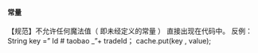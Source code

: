 #### 常量
【规范】不允许任何魔法值（ 即未经定义的常量 ） 直接出现在代码中。
反例： String key =” Id # taobao _”+ tradeId；
cache.put(key , value);